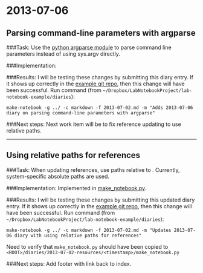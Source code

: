 <link href="../markdown.css" rel="stylesheet"></link>

2013-07-06
==========

Parsing command-line parameters with argparse
----------------------------------------------

###Task: 
Use the [python argparse module](http://docs.python.org/dev/library/argparse.html) to parse command line parameters instead of using sys.argv directly.

###Implementation:

###Results:
I will be testing these changes by submitting this diary entry.  If it shows up correctly in the [example git repo](https://github.com/jveldridge/lab-notebook-example), then this change will have been successful.  Run command (from `~/Dropbox/LabNotebookProject/lab-notebook-example/diaries`):

    make-notebook -g ../ -c markdown -f 2013-07-02.md -m "Adds 2013-07-06 diary on parsing command-line parameters with argparse"

###Next steps:
Next work item will be to fix reference updating to use relative paths.

* * *

Using relative paths for references
------------------------------------

###Task: 
When updating references, use paths relative to .  Currently, system-specific absolute paths are used.

###Implementation:
Implemented in [make_notebook.py](diaries/2013-07-02-resources/15:17:54/make_notebook.py).

###Results:
I will be testing these changes by submitting this updated diary entry.  If it shows up correctly in the [example git repo](https://github.com/jveldridge/lab-notebook-example), then this change will have been successful.  Run command (from `~/Dropbox/LabNotebookProject/lab-notebook-example/diaries`):

    make-notebook -g ../ -c markdown -f 2013-07-02.md -m "Updates 2013-07-06 diary with using relative paths for references"

Need to verify that `make_notebook.py` should have been copied to `<ROOT>/diaries/2013-07-02-resources/<timestamp>/make_notebook.py`

###Next steps:
Add footer with link back to index.